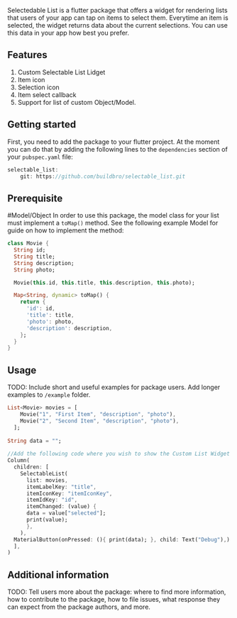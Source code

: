 <!-- 
This README describes the package. If you publish this package to pub.dev,
this README's contents appear on the landing page for your package.

For information about how to write a good package README, see the guide for
[writing package pages](https://dart.dev/guides/libraries/writing-package-pages). 

For general information about developing packages, see the Dart guide for
[creating packages](https://dart.dev/guides/libraries/create-library-packages)
and the Flutter guide for
[developing packages and plugins](https://flutter.dev/developing-packages). 
-->

Selectedable List is a flutter package that offers a widget for rendering lists that users of your app can tap on items to select them.
Everytime an item is selected, the widget returns data about the current selections. You can use this data in your app how best you prefer.

## Features

1. Custom Selectable List Lidget
2. Item icon
3. Selection icon
4. Item select callback
5. Support for list of custom Object/Model.

## Getting started

First, you need to add the package to your flutter project.
At the moment you can do that by adding the following lines to the `dependencies` section of your `pubspec.yaml` file:
```dart
selectable_list:
    git: https://github.com/buildbro/selectable_list.git
```
## Prerequisite
#Model/Object
In order to use this package, the model class for your list must implement a `toMap()` method. See the following example Model for guide on how to implement the method:
```dart
class Movie {
  String id;
  String title;
  String description;
  String photo;

  Movie(this.id, this.title, this.description, this.photo);

  Map<String, dynamic> toMap() {
    return {
      'id': id,
      'title': title,
      'photo': photo,
      'description': description,
    };
  }
}
```

## Usage

TODO: Include short and useful examples for package users. Add longer examples
to `/example` folder. 

```dart
List<Movie> movies = [
    Movie("1", "First Item", "description", "photo"),
    Movie("2", "Second Item", "description", "photo"),
  ];
  
String data = "";
  
//Add the following code where you wish to show the Custom List Widget
Column(
  children: [
    SelectableList(
      list: movies,
      itemLabelKey: "title",
      itemIconKey: "itemIconKey",
      itemIdKey: "id",
      itemChanged: (value) {
      data = value["selected"];
      print(value);
      },
    ),
  MaterialButton(onPressed: (){ print(data); }, child: Text("Debug"),)
  ],
)
```

## Additional information

TODO: Tell users more about the package: where to find more information, how to 
contribute to the package, how to file issues, what response they can expect 
from the package authors, and more.
